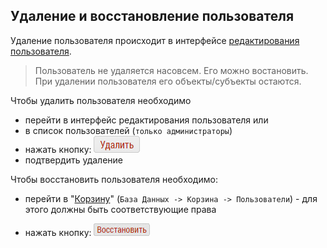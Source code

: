 ## Удаление и восстановление пользователя

Удаление пользователя происходит в интерфейсе [редактирования пользователя](accounts-user-edit.md).

>Пользователь не удаляется насовсем. Его можно востановить.
>При удалении пользователя его объекты/субъекты остаются.

Чтобы удалить пользователя необходимо
- перейти в интерфейс редактирования пользователя
или 
- в список пользователей (`только администраторы`)
- нажать кнопку: ![](../images/button-user-delete.png)
- подтвердить удаление

Чтобы восстановить пользователя необходимо: 
- перейти в "[Корзину](database-trash.md)" (`База Данных -> Корзина -> Пользователи`) - для этого должны быть соответствующие права
 
- нажать кнопку: ![](../images/button-user-restore.png)
